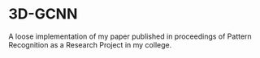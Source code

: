 # 3D-GCNN
A loose implementation of my paper published in proceedings of Pattern Recognition as a Research Project in my college.

